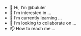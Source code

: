 - 👋 Hi, I’m @bululer
- 👀 I’m interested in ...
- 🌱 I’m currently learning ...
- 💞️ I’m looking to collaborate on ...
- 📫 How to reach me ...

<!---
bululer/bululer is a ✨ special ✨ repository because its `README.md` (this file) appears on your GitHub profile.
You can click the Preview link to take a look at your changes.
--->
